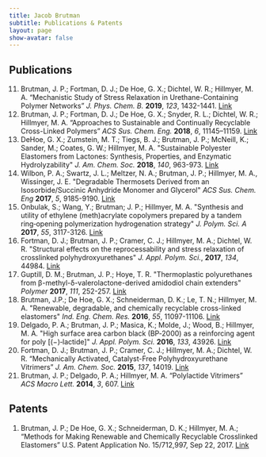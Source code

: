 ```yaml
---
title: Jacob Brutman
subtitle: Publications & Patents
layout: page
show-avatar: false
---
```


## Publications
11. Brutman, J. P.; Fortman, D. J.; De Hoe, G. X.; Dichtel, W. R.; Hillmyer, M. A. “Mechanistic Study of Stress Relaxation in Urethane-Containing Polymer Networks” *J. Phys. Chem. B.* **2019**, *123*, 1432-1441. [Link](https://pubs.acs.org/doi/abs/10.1021/acs.jpcb.8b11489)
10. Brutman, J. P.; Fortman, D. J.; De Hoe, G. X.; Snyder, R. L.; Dichtel, W. R.; Hillmyer, M. A. “Approaches to Sustainable and Continually Recyclable Cross-Linked Polymers” *ACS Sus. Chem. Eng.* **2018**, *6*, 11145–11159. [Link](https://pubs.acs.org/doi/abs/10.1021/acssuschemeng.8b02355)
9. DeHoe, G. X.; Zumstein, M. T.; Tiegs, B. J.; Brutman, J. P.; McNeill, K.; Sander, M.; Coates, G. W.; Hillmyer, M. A. "Sustainable Polyester Elastomers from Lactones: Synthesis, Properties, and Enzymatic Hydrolyzability" *J. Am. Chem. Soc.* **2018**, *140*, 963-973. [Link](https://pubs.acs.org/doi/abs/10.1021/jacs.7b10173)
8. Wilbon, P. A.; Swartz, J. L.; Meltzer, N. A.; Brutman, J. P.; Hillmyer, M. A., Wissinger, J. E. "Degradable Thermosets Derived from an Isosorbide/Succinic Anhydride Monomer and Glycerol" *ACS Sus. Chem. Eng* **2017**, *5*, 9185-9190. [Link](https://pubs.acs.org/doi/abs/10.1021/acssuschemeng.7b02096)
7. Onbulak, S.; Wang, Y.; Brutman; J. P.; Hillmyer, M. A. "Synthesis and utility of ethylene (meth)acrylate copolymers prepared by a tandem ring‐opening polymerization hydrogenation strategy" *J. Polym. Sci. A* **2017**, *55*, 3117-3126. [Link](https://onlinelibrary.wiley.com/doi/full/10.1002/pola.28686)
6. Fortman, D. J.; Brutman, J. P.; Cramer, C. J.; Hillmyer, M. A.; Dichtel, W. R. "Structural effects on the reprocessability and stress relaxation of crosslinked polyhydroxyurethanes" *J. Appl. Polym. Sci.*, **2017**, *134*, 44984. [Link](https://onlinelibrary.wiley.com/doi/full/10.1002/app.44984)
5. Guptill, D. M.; Brutman, J. P.; Hoye, T. R. "Thermoplastic polyurethanes from β-methyl-δ-valerolactone-derived amidodiol chain extenders" *Polymer* **2017**, *111*, 252-257. [Link](https://www.sciencedirect.com/science/article/pii/S0032386117300599)
4.	Brutman, J.P.; De Hoe, G. X.; Schneiderman, D. K.; Le, T. N.; Hillmyer, M. A. "Renewable, degradable, and chemically recyclable cross-linked elastomers" *Ind. Eng. Chem. Res.* **2016**, *55*, 11097-11106. [Link](https://pubs.acs.org/doi/abs/10.1021/acs.iecr.6b02931)
3. Delgado, P. A.; Brutman, J. P.; Masica, K.; Molde, J.; Wood, B.; Hillmyer, M. A. "High surface area carbon black (BP‐2000) as a reinforcing agent for poly [(−)‐lactide]" *J. Appl. Polym. Sci.* **2016**, *133*, 43926. [Link](https://onlinelibrary.wiley.com/doi/abs/10.1002/app.43926)
2.	Fortman, D. J.; Brutman, J. P.; Cramer, C. J.; Hillmyer, M. A.; Dichtel, W. R. “Mechanically Activated, Catalyst-Free Polyhydroxyurethane Vitrimers” *J. Am. Chem. Soc.* **2015**, *137*, 14019. [Link](https://pubs.acs.org/doi/abs/10.1021/jacs.5b08084)
1. Brutman, J. P.; Delgado, P. A.; Hillmyer, M. A. “Polylactide Vitrimers” *ACS Macro Lett.* **2014**, *3*, 607. [Link](https://pubs.acs.org/doi/abs/10.1021/mz500269w)

## Patents
1. Brutman, J. P.; De Hoe, G. X.; Schneiderman, D. K.; Hillmyer, M. A.; “Methods for Making Renewable and Chemically Recyclable Crosslinked Elastomers” U.S. Patent Application No. 15/712,997, Sep 22, 2017. [Link](https://patents.google.com/patent/US20180100041A1/en)
